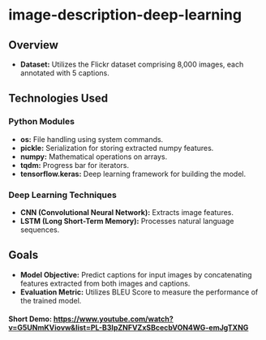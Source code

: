 # image-description-deep-learning
## Overview
- **Dataset:** Utilizes the Flickr dataset comprising 8,000 images, each annotated with 5 captions.

## Technologies Used
### Python Modules
- **os:** File handling using system commands.
- **pickle:** Serialization for storing extracted numpy features.
- **numpy:** Mathematical operations on arrays.
- **tqdm:** Progress bar for iterators.
- **tensorflow.keras:** Deep learning framework for building the model.

### Deep Learning Techniques
- **CNN (Convolutional Neural Network):** Extracts image features.
- **LSTM (Long Short-Term Memory):** Processes natural language sequences.

## Goals
- **Model Objective:** Predict captions for input images by concatenating features extracted from both images and captions.
- **Evaluation Metric:** Utilizes BLEU Score to measure the performance of the trained model.

#### Short Demo: https://www.youtube.com/watch?v=G5UNmKViovw&list=PL-B3lpZNFVZxSBcecbVON4WG-emJgTXNG
